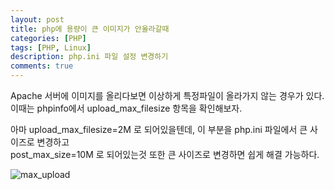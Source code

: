 ```yaml
---
layout: post
title: php에 용량이 큰 이미지가 안올라갈때
categories: [PHP]
tags: [PHP, Linux]
description: php.ini 파일 설정 변경하기
comments: true
---
```


Apache 서버에 이미지를 올리다보면 이상하게 특정파일이 올라가지 않는 경우가 있다.  
이때는 phpinfo에서 upload_max_filesize 항목을 확인해보자.

아마 upload_max_filesize=2M 로 되어있을텐데, 이 부분을 php.ini 파일에서 큰 사이즈로 변경하고  
post_max_size=10M 로 되어있는것 또한 큰 사이즈로 변경하면 쉽게 해결 가능하다.

![max_upload](https://user-images.githubusercontent.com/36055500/54433886-4b7e7a00-4770-11e9-8139-e1f7514ace1a.JPG)

